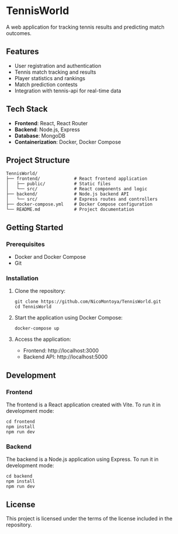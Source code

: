 # TennisWorld

A web application for tracking tennis results and predicting match outcomes.

## Features

- User registration and authentication
- Tennis match tracking and results
- Player statistics and rankings
- Match prediction contests
- Integration with tennis-api for real-time data

## Tech Stack

- **Frontend**: React, React Router
- **Backend**: Node.js, Express
- **Database**: MongoDB
- **Containerization**: Docker, Docker Compose

## Project Structure

```
TennisWorld/
├── frontend/             # React frontend application
│   ├── public/           # Static files
│   └── src/              # React components and logic
├── backend/              # Node.js backend API
│   └── src/              # Express routes and controllers
├── docker-compose.yml    # Docker Compose configuration
└── README.md             # Project documentation
```

## Getting Started

### Prerequisites

- Docker and Docker Compose
- Git

### Installation

1. Clone the repository:
   ```
   git clone https://github.com/NicoMontoya/TennisWorld.git
   cd TennisWorld
   ```

2. Start the application using Docker Compose:
   ```
   docker-compose up
   ```

3. Access the application:
   - Frontend: http://localhost:3000
   - Backend API: http://localhost:5000

## Development

### Frontend

The frontend is a React application created with Vite. To run it in development mode:

```
cd frontend
npm install
npm run dev
```

### Backend

The backend is a Node.js application using Express. To run it in development mode:

```
cd backend
npm install
npm run dev
```

## License

This project is licensed under the terms of the license included in the repository.
